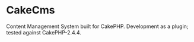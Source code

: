 CakeCms
=======

Content Management System built for CakePHP. Development as a plugin; tested against CakePHP-2.4.4.
